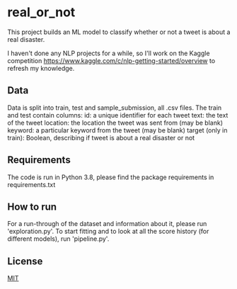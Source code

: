 # real_or_not

This project builds an ML model to classify whether or not a tweet is about a real disaster.

I haven't done any NLP projects for a while, so I'll work on the Kaggle competition https://www.kaggle.com/c/nlp-getting-started/overview to refresh my knowledge.

## Data

Data is split into train, test and sample_submission, all .csv files.
The train and test contain columns:
	id: a unique identifier for each tweet
	text: the text of the tweet
	location: the location the tweet was sent from (may be blank)
	keyword: a particular keyword from the tweet (may be blank)
	target (only in train): Boolean, describing if tweet is about a real disaster or not

## Requirements

The code is run in Python 3.8, please find the package requirements in requirements.txt

## How to run

For a run-through of the dataset and information about it, please run 'exploration.py'.
To start fitting and to look at all the score history (for different models), run 'pipeline.py'.

## License
[MIT](https://choosealicense.com/licenses/mit/)
